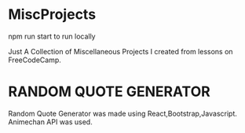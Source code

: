 # MiscProjects

npm run start to run locally

Just A Collection of Miscellaneous Projects I created from lessons on FreeCodeCamp.

# RANDOM QUOTE GENERATOR

Random Quote Generator was made using React,Bootstrap,Javascript. Animechan API was used.
